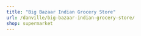 ```yaml
---
title: "Big Bazaar Indian Grocery Store"
url: /danville/big-bazaar-indian-grocery-store/
shop: supermarket
---
```


